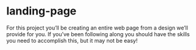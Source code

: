 # landing-page
For this project you’ll be creating an entire web page from a design we’ll provide for you. If you’ve been following along you should have the skills you need to accomplish this, but it may not be easy!
